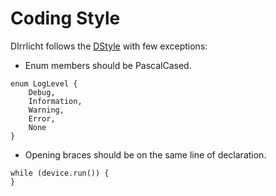 Coding Style
============

DIrrlicht follows the [DStyle](http://dlang.org/dstyle.html) with few exceptions:
* Enum members should be PascalCased.

```
enum LogLevel {
	Debug,
	Information,
	Warning,
	Error,
	None
}
```

* Opening braces should be on the same line of declaration.

```
while (device.run()) {
}
```

